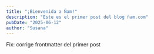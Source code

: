 ```yaml
---
title: "¡Bienvenida a Ñam!"
description: "Este es el primer post del blog ñam.com"
pubDate: "2025-06-12"
author: "Susana"
---
```






Fix: corrige frontmatter del primer post
